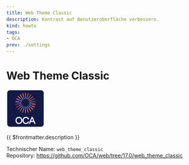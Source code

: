 ```yaml
---
title: Web Theme Classic
description: Kontrast auf Benutzeroberfläche verbessern.
kind: howto
tags:
- OCA
prev: ./settings
---
```

# Web Theme Classic
![icon_oca_app](attachments/icon_oca_app.png)

{{ $frontmatter.description }}

Technischer Name: `web_theme_classic`\
Repository: <https://github.com/OCA/web/tree/17.0/web_theme_classic>

